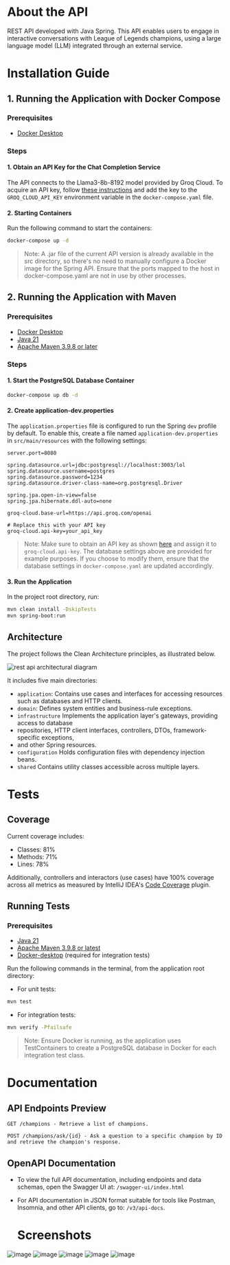 # About the API

REST API developed with Java Spring. This API enables users to engage in interactive
conversations with League of Legends champions, using a large language model (LLM)
integrated through an external service.

# Installation Guide

## 1. Running the Application with Docker Compose

### Prerequisites
- [Docker Desktop](https://www.docker.com/products/docker-desktop/)

### Steps

#### 1. Obtain an API Key for the Chat Completion Service
The API connects to the Llama3-8b-8192 model provided by Groq Cloud. To acquire an API key,
follow [these instructions](https://console.groq.com/keys) and add the key to the `GROQ_CLOUD_API_KEY`
environment variable in the `docker-compose.yaml` file.

#### 2. Starting Containers
Run the following command to start the containers:
```bash
docker-compose up -d
```
>Note: A .jar file of the current API version is already available in the src directory,
> so there's no need to manually configure a Docker image for the Spring API. Ensure that
> the ports mapped to the host in docker-compose.yaml are not in use by other processes.

## 2. Running the Application with Maven

### Prerequisites
- [Docker Desktop](https://www.docker.com/products/docker-desktop/)
- [Java 21](https://www.oracle.com/br/java/technologies/downloads/#java21)
- [Apache Maven 3.9.8 or later](https://maven.apache.org/install.html)

### Steps

#### 1. Start the PostgreSQL Database Container
```bash
docker-compose up db -d
```

#### 2. Create application-dev.properties
The `application.properties` file is configured to run the Spring `dev` profile by default.
To enable this, create a file named `application-dev.properties` in `src/main/resources` with the
following settings:
```properties
server.port=8080

spring.datasource.url=jdbc:postgresql://localhost:3003/lol
spring.datasource.username=postgres
spring.datasource.password=1234
spring.datasource.driver-class-name=org.postgresql.Driver

spring.jpa.open-in-view=false
spring.jpa.hibernate.ddl-auto=none

groq-cloud.base-url=https://api.groq.com/openai

# Replace this with your API key
groq-cloud.api-key=your_api_key
```

>Note: Make sure to obtain an API key as shown [here](#1-obtain-an-api-key-for-the-chat-completion-service)
> and assign it to `groq-cloud.api-key`. The database settings above are provided for example purposes.
> If you choose to modify them, ensure that the database settings in `docker-compose.yaml` are updated accordingly.

#### 3. Run the Application
In the project root directory, run:
```bash
mvn clean install -DskipTests
mvn spring-boot:run
```
## Architecture
The project follows the Clean Architecture principles, as illustrated below.

![rest api architectural diagram](docs/images/architectural-diagram.png)

It includes five main directories:
- `application`: Contains use cases and interfaces for accessing resources such as databases and HTTP clients.
- `domain`: Defines system entities and business-rule exceptions.
- `infrastructure` Implements the application layer's gateways, providing access to database
- repositories, HTTP client interfaces, controllers, DTOs, framework-specific exceptions,
- and other Spring resources.
- `configuration` Holds configuration files with dependency injection beans.
- `shared`  Contains utility classes accessible across multiple layers.

# Tests
## Coverage
Current coverage includes:
- Classes: 81%
- Methods: 71%
- Lines: 78%

Additionally, controllers and interactors (use cases) have 100% coverage across all metrics as
measured by IntelliJ IDEA's [Code Coverage](https://www.jetbrains.com/help/idea/code-coverage.html#run_with_coverage) plugin.

## Running Tests
### Prerequisites
- [Java 21](https://www.oracle.com/br/java/technologies/downloads/#java21)
- [Apache Maven 3.9.8 or latest](https://maven.apache.org/install.html)
- [Docker-desktop](https://www.docker.com/products/docker-desktop/) (required for integration tests)

Run the following commands in the terminal, from the application root directory:

- For unit tests:
```bash
mvn test
```
- For integration tests:
```bash
mvn verify -Pfailsafe
```
>Note: Ensure Docker is running, as the application uses TestContainers to create a PostgreSQL database
> in Docker for each integration test class.

# Documentation

## API Endpoints Preview
```text
GET /champions - Retrieve a list of champions.

POST /champions/ask/{id} - Ask a question to a specific champion by ID and retrieve the champion's response.
```

## OpenAPI Documentation
- To view the full API documentation, including endpoints and data schemas, open the Swagger UI at:
  `/swagger-ui/index.html`

- For API documentation in JSON format suitable for tools like Postman, Insomnia, and other API clients, go to: `/v3/api-docs`.

  # Screenshots
![image](https://github.com/EduardoNunexx/SantanderDevWeekBackEndJava/assets/105079070/4ff6594c-ea01-4825-b4e2-bbae8580f9be)
![image](https://github.com/EduardoNunexx/SantanderDevWeekBackEndJava/assets/105079070/77612d76-23b0-4af3-951f-16b5f27476f2)
![image](https://github.com/EduardoNunexx/SantanderDevWeekBackEndJava/assets/105079070/228c2de0-5d10-4e56-a685-af847385b8d1)
![image](https://github.com/EduardoNunexx/SantanderDevWeekBackEndJava/assets/105079070/9d00c73c-48a0-41a0-9935-2d7e6c865336)
![image](https://github.com/EduardoNunexx/SantanderDevWeekBackEndJava/assets/105079070/4c108994-7820-498c-96a0-2706afb00f46)



